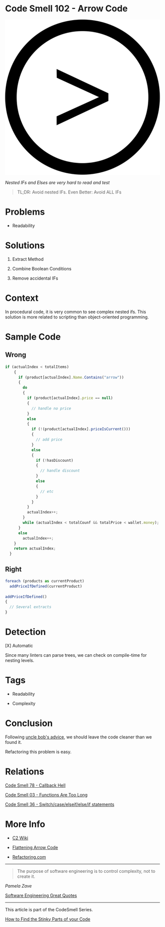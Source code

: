 # Code Smell 102 - Arrow Code

![Code Smell 102 - Arrow Code](Code%20Smell%20102%20-%20Arrow%20Code.png)

*Nested IFs and Elses are very hard to read and test*

> TL;DR: Avoid nested IFs. Even Better: Avoid ALL IFs

# Problems

- Readability 

# Solutions

1. Extract Method

2. Combine Boolean Conditions

3. Remove accidental IFs

# Context

In procedural code, it is very common to see complex nested ifs. This solution is more related to scripting than object-oriented programming.

# Sample Code

## Wrong

[Gist Url]: # (https://gist.github.com/mcsee/0313b55715cf050e4eadb80e7b0ffad2)
```javascript
if (actualIndex < totalItems)
    {
      if (product[actualIndex].Name.Contains("arrow"))
      {
        do
        {
          if (product[actualIndex].price == null)
          {
            // handle no price
          }
          else
          {
            if (!(product[actualIndex].priceIsCurrent()))
            {
              // add price
            }
            else
            {
              if (!hasDiscount)
              {
                // handle discount
              }
              else
              {
                // etc
              }
            }
          }
          actualIndex++;
        }
        while (actualIndex < totalCounf && totalPrice < wallet.money);
      }
      else
        actualIndex++;
    }
    return actualIndex;
  }  
```

## Right

[Gist Url]: # (https://gist.github.com/mcsee/a01fc3411e8aff647a2ff0812f313318)
```javascript
foreach (products as currentProduct)
  addPriceIfDefined(currentProduct)

addPriceIfDefined() 
{
  // Several extracts
}
```

# Detection

[X] Automatic 

Since many linters can parse trees, we can check on compile-time for nesting levels.

# Tags

- Readability

- Complexity

# Conclusion

Following [uncle bob's advice](https://learning.oreilly.com/library/view/97-things-every/9780596809515/ch08.html), we should leave the code cleaner than we found it.

Refactoring this problem is easy.

# Relations

[Code Smell 78 - Callback Hell](https://github.com/mcsee/Software-Design-Articles/tree/main/Articles/Code%20Smells/Code%20Smell%2078%20-%20Callback%20Hell/readme.md)

[Code Smell 03 - Functions Are Too Long](https://github.com/mcsee/Software-Design-Articles/tree/main/Articles/Code%20Smells/Code%20Smell%2003%20-%20Functions%20Are%20Too%20Long/readme.md)

[Code Smell 36 - Switch/case/elseif/else/if statements](https://github.com/mcsee/Software-Design-Articles/tree/main/Articles/Code%20Smells/Code%20Smell%2036%20-%20Switch%20case%20elseif%20else%20if%20statements/readme.md)

# More Info

- [C2 Wiki](http://wiki.c2.com/?ArrowAntiPattern)

- [Flattening Arrow Code](https://blog.codinghorror.com/flattening-arrow-code/)

- [Refactoring.com](https://refactoring.com/catalog/replaceNestedConditionalWithGuardClauses.html)

* * *

> The purpose of software engineering is to control complexity, not to create it.

_Pamela Zave_
 
[Software Engineering Great Quotes](https://github.com/mcsee/Software-Design-Articles/tree/main/Articles/Quotes/Software%20Engineering%20Great%20Quotes/readme.md)

* * *

This article is part of the CodeSmell Series.

[How to Find the Stinky Parts of your Code](https://github.com/mcsee/Software-Design-Articles/tree/main/Articles/Code%20Smells/How%20to%20Find%20the%20Stinky%20parts%20of%20your%20Code/readme.md)